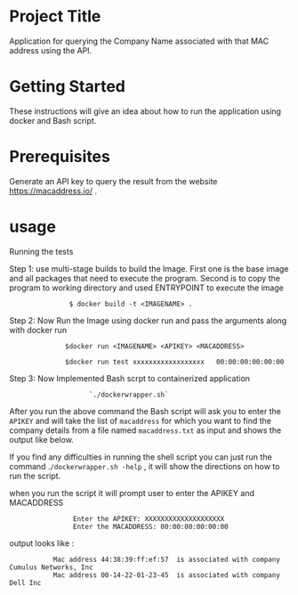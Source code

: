 Project Title
============================

   Application for querying  the Company Name associated with that MAC address using the API.
   
Getting Started
==============================
   
   These instructions will give an idea about how to run the application using docker and Bash script.
   
Prerequisites
==========================
  
   Generate an API key to query the result from the website https://macaddress.io/ .
   
usage
===============================
  
Running the tests
   
 Step 1: use multi-stage builds to build the Image.
       First one is the base image and all packages that need to execute the program.
       Second is to copy the program to working directory and used ENTRYPOINT to execute the image
    
                   $ docker build -t <IMAGENAME> .
          
 Step 2: Now Run the Image using docker run and pass the arguments along with docker run
    
                  $docker run <IMAGENAME> <APIKEY> <MACADDRESS>
                   
                  $docker run test xxxxxxxxxxxxxxxxxx   00:00:00:00:00:00
  
 Step 3: Now Implemented Bash scrpt to containerized application
   
                        `./dockerwrapper.sh`
   
   After you run the above command the Bash script will ask you to enter the `APIKEY` and will take the list of `macaddress` for which you want to find the company details from a file named `macaddress.txt` as input and shows the output like below.

If you find any difficulties in running the shell script you can just run the command .`/dockerwrapper.sh -help` , it will show the directions on how to run the script.
  
   when you run the script it will prompt user to enter the APIKEY and MACADDRESS
                    
                    Enter the APIKEY: XXXXXXXXXXXXXXXXXXXX
                    Enter the MACADDRESS: 00:00:00:00:00:00
 
 output looks like :
                                                                                           
               Mac address 44:38:39:ff:ef:57  is associated with company Cumulus Networks, Inc  
               Mac address 00-14-22-01-23-45  is associated with company Dell Inc

